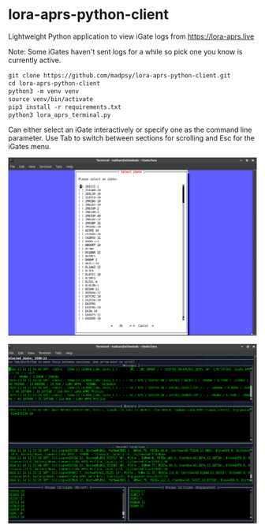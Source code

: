 # lora-aprs-python-client
Lightweight Python application to view iGate logs from https://lora-aprs.live

Note: Some iGates haven't sent logs for a while so pick one you know is currently active.

```
git clone https://github.com/madpsy/lora-aprs-python-client.git
cd lora-aprs-python-client
python3 -m venv venv
source venv/bin/activate
pip3 install -r requirements.txt
python3 lora_aprs_terminal.py
```

Can either select an iGate interactively or specify one as the command line parameter. Use Tab to switch between sections for scrolling and Esc for the iGates menu.

![Select iGate](select.png?raw=true "Select iGate")

![Main View](main.png?raw=true "Main View")
